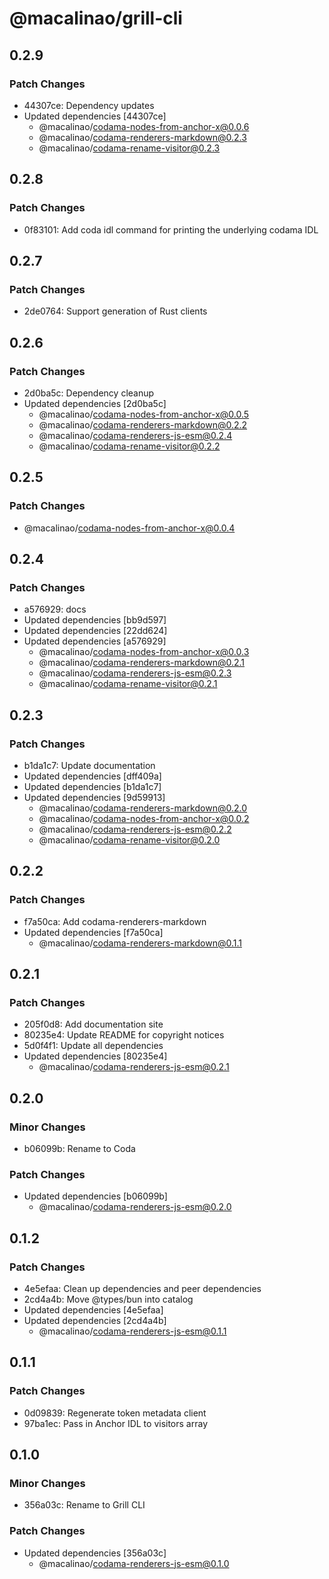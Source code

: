 # @macalinao/grill-cli

## 0.2.9

### Patch Changes

- 44307ce: Dependency updates
- Updated dependencies [44307ce]
  - @macalinao/codama-nodes-from-anchor-x@0.0.6
  - @macalinao/codama-renderers-markdown@0.2.3
  - @macalinao/codama-rename-visitor@0.2.3

## 0.2.8

### Patch Changes

- 0f83101: Add coda idl command for printing the underlying codama IDL

## 0.2.7

### Patch Changes

- 2de0764: Support generation of Rust clients

## 0.2.6

### Patch Changes

- 2d0ba5c: Dependency cleanup
- Updated dependencies [2d0ba5c]
  - @macalinao/codama-nodes-from-anchor-x@0.0.5
  - @macalinao/codama-renderers-markdown@0.2.2
  - @macalinao/codama-renderers-js-esm@0.2.4
  - @macalinao/codama-rename-visitor@0.2.2

## 0.2.5

### Patch Changes

- @macalinao/codama-nodes-from-anchor-x@0.0.4

## 0.2.4

### Patch Changes

- a576929: docs
- Updated dependencies [bb9d597]
- Updated dependencies [22dd624]
- Updated dependencies [a576929]
  - @macalinao/codama-nodes-from-anchor-x@0.0.3
  - @macalinao/codama-renderers-markdown@0.2.1
  - @macalinao/codama-renderers-js-esm@0.2.3
  - @macalinao/codama-rename-visitor@0.2.1

## 0.2.3

### Patch Changes

- b1da1c7: Update documentation
- Updated dependencies [dff409a]
- Updated dependencies [b1da1c7]
- Updated dependencies [9d59913]
  - @macalinao/codama-renderers-markdown@0.2.0
  - @macalinao/codama-nodes-from-anchor-x@0.0.2
  - @macalinao/codama-renderers-js-esm@0.2.2
  - @macalinao/codama-rename-visitor@0.2.0

## 0.2.2

### Patch Changes

- f7a50ca: Add codama-renderers-markdown
- Updated dependencies [f7a50ca]
  - @macalinao/codama-renderers-markdown@0.1.1

## 0.2.1

### Patch Changes

- 205f0d8: Add documentation site
- 80235e4: Update README for copyright notices
- 5d0f4f1: Update all dependencies
- Updated dependencies [80235e4]
  - @macalinao/codama-renderers-js-esm@0.2.1

## 0.2.0

### Minor Changes

- b06099b: Rename to Coda

### Patch Changes

- Updated dependencies [b06099b]
  - @macalinao/codama-renderers-js-esm@0.2.0

## 0.1.2

### Patch Changes

- 4e5efaa: Clean up dependencies and peer dependencies
- 2cd4a4b: Move @types/bun into catalog
- Updated dependencies [4e5efaa]
- Updated dependencies [2cd4a4b]
  - @macalinao/codama-renderers-js-esm@0.1.1

## 0.1.1

### Patch Changes

- 0d09839: Regenerate token metadata client
- 97ba1ec: Pass in Anchor IDL to visitors array

## 0.1.0

### Minor Changes

- 356a03c: Rename to Grill CLI

### Patch Changes

- Updated dependencies [356a03c]
  - @macalinao/codama-renderers-js-esm@0.1.0

